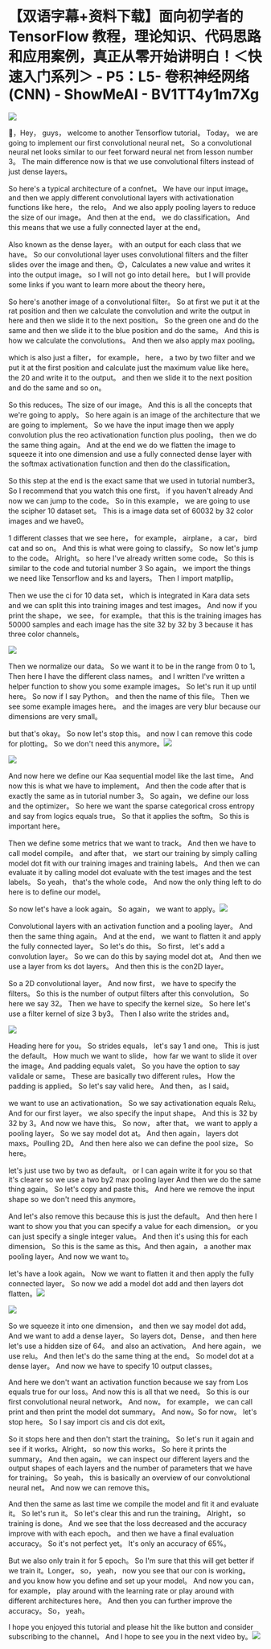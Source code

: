 # 【双语字幕+资料下载】面向初学者的 TensorFlow 教程，理论知识、代码思路和应用案例，真正从零开始讲明白！＜快速入门系列＞ - P5：L5- 卷积神经网络(CNN) - ShowMeAI - BV1TT4y1m7Xg

![](img/f02af098f9ad70406fc18680eac4bd94_0.png)

🎼，Hey， guys， welcome to another Tensorflow tutorial。 Today。 we are going to implement our first convolutional neural net。 So a convolutional neural net looks similar to our feet forward neural net from lesson number 3。 The main difference now is that we use convolutional filters instead of just dense layers。

 So here's a typical architecture of a confnet。 We have our input image。 and then we apply different convolutional layers with activationation functions like here， the relo。 And we also apply pooling layers to reduce the size of our image。 And then at the end。 we do classification。 And this means that we use a fully connected layer at the end。

 Also known as the dense layer。 with an output for each class that we have。 So our convolutional layer uses convolutional filters and the filter slides over the image and then。😊，Calculates a new value and writes it into the output image。 so I will not go into detail here。 but I will provide some links if you want to learn more about the theory here。

 So here's another image of a convolutional filter。 So at first we put it at the rat position and then we calculate the convolution and write the output in here and then we slide it to the next position。 So the green one and do the same and then we slide it to the blue position and do the same。 And this is how we calculate the convolutions。 And then we also apply max pooling。

 which is also just a filter， for example， here， a two by two filter and we put it at the first position and calculate just the maximum value like here。 the 20 and write it to the output。 and then we slide it to the next position and do the same and so on。

 So this reduces。The size of our image。 And this is all the concepts that we're going to apply。 So here again is an image of the architecture that we are going to implement。 So we have the input image then we apply convolution plus the reo activationation function plus pooling。 then we do the same thing again。 And at the end we do we flatten the image to squeeze it into one dimension and use a fully connected dense layer with the softmax activationation function and then do the classification。

 So this step at the end is the exact same that we used in tutorial number3。 So I recommend that you watch this one first。 if you haven't already And now we can jump to the code。 So in this example， we are going to use the scipher 10 dataset set。 This is a image data set of 60032 by 32 color images and we have0。

1 different classes that we see here， for example， airplane， a car， bird cat and so on。 And this is what were going to classify。 So now let's jump to the code。 Alright。 so here I've already written some code。 So this is similar to the code and tutorial number 3 So again。 we import the things we need like Tensorflow and ks and layers。 Then I import matpllip。

 Then we use the ci for 10 data set， which is integrated in Kara data sets and we can split this into training images and test images。 And now if you print the shape， we see， for example。 that this is the training images has 50000 samples and each image has the site 32 by 32 by 3 because it has three color channels。

![](img/f02af098f9ad70406fc18680eac4bd94_2.png)

Then we normalize our data。 So we want it to be in the range from 0 to 1。 Then here I have the different class names。 and I written I've written a helper function to show you some example images。 So let's run it up until here。 So now if I say Python。 and then the name of this file。 Then we see some example images here。 and the images are very blur because our dimensions are very small。

 but that's okay。 So now let's stop this。 and now I can remove this code for plotting。 So we don't need this anymore。![](img/f02af098f9ad70406fc18680eac4bd94_4.png)

![](img/f02af098f9ad70406fc18680eac4bd94_5.png)

And now here we define our Kaa sequential model like the last time。 And now this is what we have to implement。 And then the code after that is exactly the same as in tutorial number 3。 So again， we define our loss and the optimizer。 So here we want the sparse categorical cross entropy and say from logics equals true。 So that it applies the softm。 So this is important here。

 Then we define some metrics that we want to track。 And then we have to call model compile。 and after that， we start our training by simply calling model dot fit with our training images and training labels。 And then we can evaluate it by calling model dot evaluate with the test images and the test labels。 So yeah， that's the whole code。 And now the only thing left to do here is to define our model。

 So now let's have a look again。 So again， we want to apply。![](img/f02af098f9ad70406fc18680eac4bd94_7.png)

Convolutional layers with an activation function and a pooling layer。 And then the same thing again。 And at the end， we want to flatten it and apply the fully connected layer。 So let's do this。 So first， let's add a convolution layer。 So we can do this by saying model dot at。 And then we use a layer from ks dot layers。 And then this is the con2D layer。

 So a 2D convolutional layer。 And now first， we have to specify the filters。 So this is the number of output filters after this convolution。 So here we say 32。 Then we have to specify the kernel size。 So here let's use a filter kernel of size 3 by3。 Then I also write the strides and。

![](img/f02af098f9ad70406fc18680eac4bd94_9.png)

Heading here for you。 So strides equals， let's say 1 and one。 This is just the default。 How much we want to slide， how far we want to slide it over the image。And padding equals valet。 So you have the option to say validale or same。 These are basically two different rules。 How the padding is applied。 So let's say valid here。 And then， as I said。

 we want to use an activationation。 So we say activationation equals Relu。 And for our first layer。 we also specify the input shape。 And this is 32 by 32 by 3。And now we have this。 So now， after that。 we want to apply a pooling layer。 So we say model dot at。 And then again， layers dot maxs。Poulling 2D。 And then here also we can define the pool size。 So here。

 let's just use two by two as default。 or I can again write it for you so that it's clearer so we use a two by2 max pooling layer And then we do the same thing again。 So let's copy and paste this。 And here we remove the input shape so we don't need this anymore。

And let's also remove this because this is just the default。 And then here I want to show you that you can specify a value for each dimension。 or you can just specify a single integer value。 And then it's using this for each dimension。 So this is the same as this。And then again， a another max pooling layer。And now we want to。

 let's have a look again。 Now we want to flatten it and then apply the fully connected layer。 So now we add a model dot add and then layers dot flatten。![](img/f02af098f9ad70406fc18680eac4bd94_11.png)

![](img/f02af098f9ad70406fc18680eac4bd94_12.png)

So we squeeze it into one dimension， and then we say model dot add。 And we want to add a dense layer。 So layers dot。Dense， and then here let's use a hidden size of 64。 and also an activation。 And here again， we use relu。 And then let's do the same thing at the end。 So model dot at a dense layer。 And now we have to specify 10 output classes。

 And here we don't want an activation function because we say from Los equals true for our loss。And now this is all that we need。 So this is our first convolutional neural network。 And now。 for example， we can call print and then print the model dot summary。 And now。So for now。 let's stop here。 So I say import cis and cis dot exit。

 So it stops here and then don't start the training。 So let's run it again and see if it works。Alright， so now this works。 So here it prints the summary。 And then again。 we can inspect our different layers and the output shapes of each layers and the number of parameters that we have for training。 So yeah， this is basically an overview of our convolutional neural net。 And now we can remove this。

 And then the same as last time we compile the model and fit it and evaluate it。 So let's run it。 So let's clear this and run the training。 Alright， so training is done。 And we see that the loss decreased and the accuracy improve with with each epoch。 and then we have a final evaluation accuracy。 So it's not perfect yet。 It's only an accuracy of 65%。

 But we also only train it for 5 epoch。 So I'm sure that this will get better if we train it。Longer。 so， yeah， now you see that our con is working。 and you know how you define and set up your model。 And now you can， for example， play around with the learning rate or play around with different architectures here。 And then you can further improve the accuracy。 So， yeah。

 I hope you enjoyed this tutorial and please hit the like button and consider subscribing to the channel。 And I hope to see you in the next video by。![](img/f02af098f9ad70406fc18680eac4bd94_14.png)